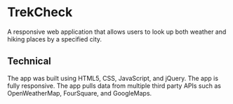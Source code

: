 # TrekCheck

A responsive web application that allows users to look up both weather and hiking places by a specified city. 

## Technical
The app was built using HTML5, CSS, JavaScript, and jQuery.
The app is fully responsive.
The app pulls data from multiple third party APIs such as OpenWeatherMap, FourSquare, and GoogleMaps.

